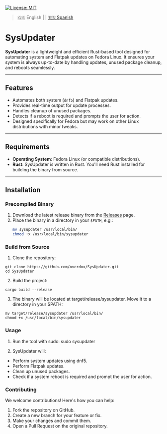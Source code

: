 [![License: MIT](https://img.shields.io/badge/License-MIT-blue.svg)](https://opensource.org/licenses/MIT)


> 🇬🇧 English | | [🇪🇸 Spanish](README-ES.md)

# SysUpdater

**SysUpdater** is a lightweight and efficient Rust-based tool designed for automating system and Flatpak updates on Fedora Linux. It ensures your system is always up-to-date by handling updates, unused package cleanup, and reboots seamlessly.

---

## Features

- Automates both system (`dnf5`) and Flatpak updates.
- Provides real-time output for update processes.
- Handles cleanup of unused packages.
- Detects if a reboot is required and prompts the user for action.
- Designed specifically for Fedora but may work on other Linux distributions with minor tweaks.

---

## Requirements

- **Operating System**: Fedora Linux (or compatible distributions).
- **Rust**: SysUpdater is written in Rust. You'll need Rust installed for building the binary from source.

---

## Installation

### Precompiled Binary

1. Download the latest release binary from the [Releases](https://github.com/overdox/SysUpdater/releases) page.
2. Place the binary in a directory in your `$PATH`, e.g.:
   ```bash
   mv sysupdater /usr/local/bin/
   chmod +x /usr/local/bin/sysupdater


### Build from Source
1. Clone the repository:
 ```
 git clone https://github.com/overdox/SysUpdater.git 
 cd SysUpdater
 ```
2. Build the project:
```
cargo build --release
```

3. The binary will be located at target/release/sysupdater. Move it to a directory in your $PATH:
```
mv target/release/sysupdater /usr/local/bin/
chmod +x /usr/local/bin/sysupdater
```

### Usage

1. Run the tool with sudo:
sudo sysupdater

2. SysUpdater will:

- Perform system updates using dnf5.
- Perform Flatpak updates.
- Clean up unused packages.
- Check if a system reboot is required and prompt the user for action.

### Contributing

We welcome contributions! Here's how you can help:

1. Fork the repository on GitHub.
2. Create a new branch for your feature or fix.
3. Make your changes and commit them.
4. Open a Pull Request on the original repository.
